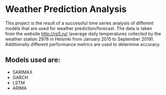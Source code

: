 # Weather Prediction Analysis
This project is the result of a successful time series analysis of different models that are used for weather prediction/forecast. The data is taken from the website http://rp5.ru/ (average daily temperatures collected by the weather station 2978 in Helsinki from January 2015 to September 2019). 
Additionally different performance metrics are used to determine accuracy.

## Models used are:
* SARIMAX
* GARCH
* LSTM
* ARIMA
